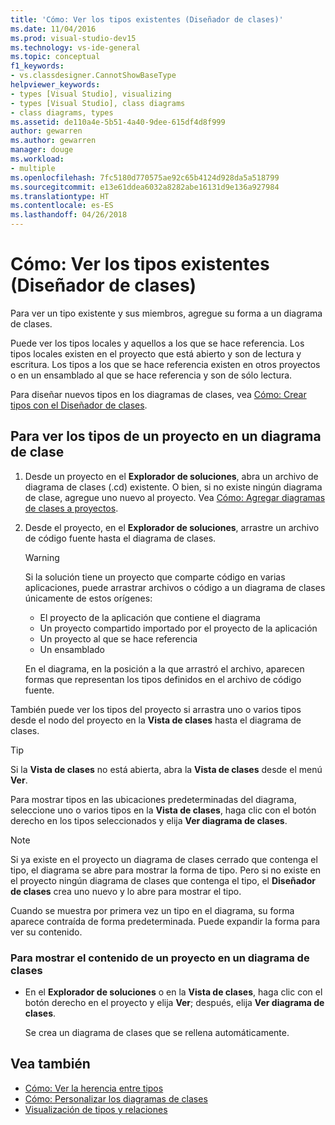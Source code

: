 ```yaml
---
title: 'Cómo: Ver los tipos existentes (Diseñador de clases)'
ms.date: 11/04/2016
ms.prod: visual-studio-dev15
ms.technology: vs-ide-general
ms.topic: conceptual
f1_keywords:
- vs.classdesigner.CannotShowBaseType
helpviewer_keywords:
- types [Visual Studio], visualizing
- types [Visual Studio], class diagrams
- class diagrams, types
ms.assetid: de110a4e-5b51-4a40-9dee-615df4d8f999
author: gewarren
ms.author: gewarren
manager: douge
ms.workload:
- multiple
ms.openlocfilehash: 7fc5180d770575ae92c65b4124d928da5a518799
ms.sourcegitcommit: e13e61ddea6032a8282abe16131d9e136a927984
ms.translationtype: HT
ms.contentlocale: es-ES
ms.lasthandoff: 04/26/2018
---
```

# <a name="how-to-view-existing-types-class-designer"></a>Cómo: Ver los tipos existentes (Diseñador de clases)

Para ver un tipo existente y sus miembros, agregue su forma a un diagrama de clases.

Puede ver los tipos locales y aquellos a los que se hace referencia. Los tipos locales existen en el proyecto que está abierto y son de lectura y escritura. Los tipos a los que se hace referencia existen en otros proyectos o en un ensamblado al que se hace referencia y son de sólo lectura.

Para diseñar nuevos tipos en los diagramas de clases, vea [Cómo: Crear tipos con el Diseñador de clases](how-to-create-types.md).

## <a name="to-see-types-in-a-project-on-a-class-diagram"></a>Para ver los tipos de un proyecto en un diagrama de clase

1.  Desde un proyecto en el **Explorador de soluciones**, abra un archivo de diagrama de clases (.cd) existente. O bien, si no existe ningún diagrama de clase, agregue uno nuevo al proyecto. Vea [Cómo: Agregar diagramas de clases a proyectos](how-to-add-class-diagrams-to-projects.md).

2.  Desde el proyecto, en el **Explorador de soluciones**, arrastre un archivo de código fuente hasta el diagrama de clases.

    > [!WARNING]
    > Si la solución tiene un proyecto que comparte código en varias aplicaciones, puede arrastrar archivos o código a un diagrama de clases únicamente de estos orígenes:
    >
    > -   El proyecto de la aplicación que contiene el diagrama
    > -   Un proyecto compartido importado por el proyecto de la aplicación
    > -   Un proyecto al que se hace referencia
    > -   Un ensamblado

    En el diagrama, en la posición a la que arrastró el archivo, aparecen formas que representan los tipos definidos en el archivo de código fuente.

También puede ver los tipos del proyecto si arrastra uno o varios tipos desde el nodo del proyecto en la **Vista de clases** hasta el diagrama de clases.

> [!TIP]
> Si la **Vista de clases** no está abierta, abra la **Vista de clases** desde el menú **Ver**.

Para mostrar tipos en las ubicaciones predeterminadas del diagrama, seleccione uno o varios tipos en la **Vista de clases**, haga clic con el botón derecho en los tipos seleccionados y elija **Ver diagrama de clases**.

> [!NOTE]
> Si ya existe en el proyecto un diagrama de clases cerrado que contenga el tipo, el diagrama se abre para mostrar la forma de tipo. Pero si no existe en el proyecto ningún diagrama de clases que contenga el tipo, el **Diseñador de clases** crea uno nuevo y lo abre para mostrar el tipo.

Cuando se muestra por primera vez un tipo en el diagrama, su forma aparece contraída de forma predeterminada. Puede expandir la forma para ver su contenido.

### <a name="to-display-the-contents-of-a-project-in-a-class-diagram"></a>Para mostrar el contenido de un proyecto en un diagrama de clases

- En el **Explorador de soluciones** o en la **Vista de clases**, haga clic con el botón derecho en el proyecto y elija **Ver**; después, elija **Ver diagrama de clases**.

     Se crea un diagrama de clases que se rellena automáticamente.

## <a name="see-also"></a>Vea también

- [Cómo: Ver la herencia entre tipos](how-to-view-inheritance-between-types.md)
- [Cómo: Personalizar los diagramas de clases](how-to-customize-class-diagrams.md)
- [Visualización de tipos y relaciones](viewing-types-and-relationships.md)